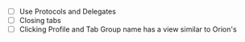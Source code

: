 
- [ ] Use Protocols and Delegates
- [ ] Closing tabs
- [ ] Clicking Profile and Tab Group name has a view similar to Orion's
